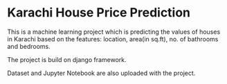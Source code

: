 # Karachi House Price Prediction
This is a machine learning project which is predicting the values of houses in Karachi based on the features: location, area(in sq.ft), no. of bathrooms and bedrooms.

The project is build on django framework.

Dataset and Jupyter Notebook are also uploaded with the project.
